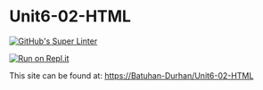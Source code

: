 # Unit6-02-HTML

[![GitHub's Super Linter](https://github.com/Batuhan-Durhan/Unit6-02-HTML/workflows/GitHub's%20Super%20Linter/badge.svg)](https://github.com/Batuhan-Durhan/Unit6-02-HTML/actions)

[![Run on Repl.it](https://repl.it/badge/github/Batuhan-Durhan/Unit6-02-HTML)](https://repl.it/github/Batuhan-Durhan/Unit6-02-HTML)

This site can be found at: [https://Batuhan-Durhan/Unit6-02-HTML](https://Batuhan-Durhan/Unit6-02-HTML)

